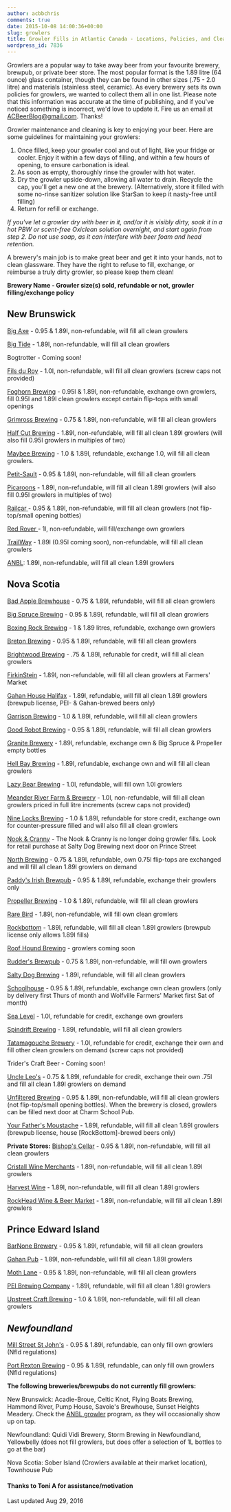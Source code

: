 ```yaml
---
author: acbbchris
comments: true
date: 2015-10-08 14:00:36+00:00
slug: growlers
title: Growler Fills in Atlantic Canada - Locations, Policies, and Cleaning
wordpress_id: 7836
---
```


Growlers are a popular way to take away beer from your favourite brewery, brewpub, or private beer store. The most popular format is the 1.89 litre (64 ounce) glass container, though they can be found in other sizes (.75 - 2.0 litre) and materials (stainless steel, ceramic). As every brewery sets its own policies for growlers, we wanted to collect them all in one list.
Please note that this information was accurate at the time of publishing, and if you've noticed something is incorrect, we'd love to update it. Fire us an email at [ACBeerBlog@gmail.com](mailto:ACBeerBlog@gmail.com). Thanks!

Growler maintenance and cleaning is key to enjoying your beer. Here are some guidelines for maintaining your growlers:
1) Once filled, keep your growler cool and out of light, like your fridge or cooler. Enjoy it within a few days of filling, and within a few hours of opening, to ensure carbonation is ideal.
2) As soon as empty, thoroughly rinse the growler with hot water.
3) Dry the growler upside-down, allowing all water to drain. Recycle the cap, you'll get a new one at the brewery. (Alternatively, store it filled with some no-rinse sanitizer solution like StarSan to keep it nasty-free until filling)
4) Return for refill or exchange.

_If you've let a growler dry with beer in it, and/or it is visibly dirty, soak it in a hot PBW or scent-free Oxiclean solution overnight, and start again from step 2. Do not use soap, as it can interfere with beer foam and head retention._

A brewery's main job is to make great beer and get it into your hands, not to clean glassware. They have the right to refuse to fill, exchange, or reimburse a truly dirty growler, so please keep them clean!

**Brewery Name - Growler size(s) sold, refundable or not, growler filling/exchange policy**


## New Brunswick


[Big Axe](http://www.bigaxe.ca/) - 0.95 & 1.89l, non-refundable, will fill all clean growlers

[Big Tide](https://www.facebook.com/Big-Tide-Brewing-Co-301456876447/) - 1.89l, non-refundable, will fill all clean growlers

Bogtrotter - Coming soon!

[Fils du Roy](http://distilleriefilsduroy.com/) - 1.0l, non-refundable, will fill all clean growlers (screw caps not provided)

[Foghorn Brewing](https://www.drinkfoghorn.ca/) - 0.95l & 1.89l, non-refundable, exchange own growlers, fill 0.95l and 1.89l clean growlers except certain flip-tops with small openings

[Grimross Brewing](http://grimross.com/) - 0.75 & 1.89l, non-refundable, will fill all clean growlers

[Half Cut Brewing](https://www.facebook.com/HalfCutBrewing) - 1.89l, non-refundable, will fill all clean 1.89l growlers (will also fill 0.95l growlers in multiples of two)

[Maybee Brewing](http://www.maybeebrew.com/) - 1.0 & 1.89l, refundable, exchange 1.0, will fill all clean growlers.

[Petit-Sault](http://petitsault.com/en/) - 0.95 & 1.89l, non-refundable, will fill all clean growlers

[Picaroons](https://www.facebook.com/picaroons) - 1.89l, non-refundable, will fill all clean 1.89l growlers (will also fill 0.95l growlers in multiples of two)

[Railcar ](http://railcarbrewing.com/)- 0.95 & 1.89l, non-refundable, will fill all clean growlers (not flip-top/small opening bottles)

[Red Rover ](http://www.redroverbrew.com/)- 1l, non-refundable, will fill/exchange own growlers

[TrailWay](http://www.trailwaybrewing.com/) - 1.89l (0.95l coming soon), non-refundable, will fill all clean growlers

[ANBL](http://www.nbliquor.com/documents/growler.pdf): 1.89l, non-refundable, will fill all clean 1.89l growlers


## **Nova Scotia**


[Bad Apple Brewhouse](http://badapplebrewhouse.ca/) - 0.75 & 1.89l, refundable, will fill all clean growlers

[Big Spruce Brewing](http://www.bigspruce.ca/) - 0.95 & 1.89l, refundable, will fill all clean growlers

[Boxing Rock Brewing](http://www.boxingrock.ca/) - 1 & 1.89 litres, refundable, exchange own growlers

[Breton Brewing](http://bretonbrewing.ca/) - 0.95 & 1.89l, refundable, will fill all clean growlers

[Brightwood Brewing](https://twitter.com/Brightwoodbeer) - .75 & 1.89l, refunable for credit, will fill all clean growlers

[FirkinStein](https://www.facebook.com/FirkinStein-Brewing-754150891380564) - 1.89l, non-refundable, will fill all clean growlers at Farmers' Market

[Gahan House Halifax](http://halifax.gahan.ca/) - 1.89l, refundable, will fill all clean 1.89l growlers (brewpub license, PEI- & Gahan-brewed beers only)

[Garrison Brewing](http://www.garrisonbrewing.com/) - 1.0 & 1.89l, refundable, will fill all clean growlers

[Good Robot Brewing](http://wroughtironbrewing.ca/) - 0.95 & 1.89l, refundable, will fill all clean growlers

[Granite Brewery](http://www.granitebreweryhalifax.ca/) - 1.89l, refundable, exchange own & Big Spruce & Propeller empty bottles

[Hell Bay Brewing](http://www.hellbaybrewing.com/) - 1.89l, refundable, exchange own and will fill all clean growlers

[Lazy Bear Brewing](http://www.lazybearbrewing.ca) - 1.0l, refundable, will fill own 1.0l growlers

[Meander River Farm & Brewery](http://www.meanderriverfarm.ca/) - 1.0l, non-refundable, will fill all clean growlers priced in full litre increments (screw caps not provided)

[Nine Locks Brewing](http://www.ninelocksbrewing.ca) - 1.0 & 1.89l, refundable for store credit, exchange own for counter-pressure filled and will also fill all clean growlers

[Nook & Cranny](http://thenookandcranny.ca/) - The Nook & Cranny is no longer doing growler fills. Look for retail purchase at Salty Dog Brewing next door on Prince Street

[North Brewing](http://www.northbrewing.ca/) - 0.75 & 1.89l, refundable, own 0.75l flip-tops are exchanged and will fill all clean 1.89l growlers on demand

[Paddy's Irish Brewpub](http://www.paddyspub.ca/) - 0.95 & 1.89l, refundable, exchange their growlers only

[Propeller Brewing](http://www.drinkpropeller.ca/) - 1.0 & 1.89l, refundable, will fill all clean growlers

[Rare Bird](http://www.rarebirdbeer.com/) - 1.89l, non-refundable, will fill own clean growlers

[Rockbottom](http://rockbottombrewpub.ca/) - 1.89l, refundable, will fill all clean 1.89l growlers (brewpub license only allows 1.89l fills)

[Roof Hound Brewing](http://roofhound.ca/) - growlers coming soon

[Rudder's Brewpub](http://www.ruddersbrewpub.com/) - 0.75 & 1.89l, non-refundable, will fill own growlers

[Salty Dog Brewing](http://www.saltydogbrewco.ca/) - 1.89l, refundable, will fill all clean growlers

[Schoolhouse](http://www.schoolhousebrewery.ca/) - 0.95 & 1.89l, refundable, exchange own clean growlers (only by delivery first Thurs of month and Wolfville Farmers' Market first Sat of month)

[Sea Level](http://www.sealevelbrewing.com/) - 1.0l, refundable for credit, exchange own growlers

[Spindrift Brewing](http://www.spindriftbrewing.com/) - 1.89l, refundable, will fill all clean growlers

[Tatamagouche Brewery](http://tatabrew.com/) - 1.0l, refundable for credit, exchange their own and fill other clean growlers on demand (screw caps not provided)

Trider's Craft Beer - Coming soon!

[Uncle Leo's](http://uncleleosbrewery.ca/) - 0.75 & 1.89l, refundable for credit, exchange their own .75l and fill all clean 1.89l growlers on demand

[Unfiltered Brewing](http://unfuckingfiltered.com/) - 0.95 & 1.89l, non-refundable, will fill all clean growlers (not flip-top/small opening bottles). When the brewery is closed, growlers can be filled next door at Charm School Pub.

[Your Father's Moustache](http://yourfathersmoustache.ca/) - 1.89l, refundable, will fill all clean 1.89l growlers (brewpub license, house [RockBottom]-brewed beers only)

**Private Stores:**
[Bishop's Cellar](https://bishopscellar.com/beer) -  0.95 & 1.89l, non-refundable, will fill all clean growlers

[Cristall Wine Merchants](http://www.cristallwinemerchants.com) - 1.89l, non-refundable, will fill all clean 1.89l growlers

[Harvest Wine](http://www.harvestwines.ca/store/) - 1.89l, non-refundable, will fill all clean 1.89l growlers

[RockHead Wine & Beer Market](https://www.facebook.com/RockHeadHFX) -  1.89l, non-refundable, will fill all clean 1.89l growlers


## **Prince Edward Island**


[BarNone Brewery](https://www.facebook.com/BarNone.Brewing) - 0.95 & 1.89l, refundable, will fill all clean growlers

[Gahan Pub](http://charlottetown.gahan.ca/) - 1.89l, non-refundable, will fill all clean 1.89l growlers

[Moth Lane](https://www.facebook.com/MothLaneBrewing/) - 0.95 & 1.89l, non-refundable, will fill all clean growlers

[PEI Brewing Company](http://peibrewingcompany.com/) - 1.89l, refundable, will fill all clean 1.89l growlers

[Upstreet Craft Brewing](http://upstreetcraftbrewing.com) - 1.0 & 1.89l, non-refundable, will fill all clean growlers


## **_Newfoundland_**


[Mill Street St John's](http://millstreetbrewery.com/stjohns-brew-pub/) - 0.95 & 1.89l, refundable, can only fill own growlers (Nfld regulations)

[Port Rexton Brewing](http://www.portrextonbrewing.com/) - 0.95 & 1.89l, refundable, can only fill own growlers (Nfld regulations)



**The following breweries/brewpubs do not currently fill growlers:**

New Brunswick: Acadie-Broue, Celtic Knot, Flying Boats Brewing, Hammond River, Pump House, Savoie's Brewhouse, Sunset Heights Meadery. Check the [ANBL growler](http://www.nbliquor.com/documents/growler.pdf) program, as they will occasionally show up on tap.

Newfoundland: Quidi Vidi Brewery, Storm Brewing in Newfoundland, Yellowbelly (does not fill growlers, but does offer a selection of 1L bottles to go at the bar)

Nova Scotia: Sober Island (Crowlers available at their market location), Townhouse Pub


#### Thanks to Toni A for assistance/motivation
Last updated Aug 29, 2016
